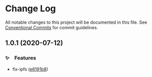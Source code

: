 # Change Log

All notable changes to this project will be documented in this file.
See [Conventional Commits](https://conventionalcommits.org) for commit guidelines.

## 1.0.1 (2020-07-12)


### ✨　Features

* fix-ipfs ([e6191b8](https://github.com/bluelovers/ws-ipfs/commit/e6191b8fd8db6d07fd58d0f8d662a27fc4200ec3))
